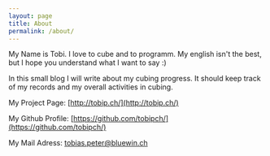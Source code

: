 ```yaml
---
layout: page
title: About
permalink: /about/
---
```


My Name is Tobi. I love to cube and to programm. My english isn't the best, but I hope you understand what I want to say :)

In this small blog I will write about my cubing progress. It should keep track of my records and my overall activities in cubing.


My Project Page: [http://tobip.ch/](http://tobip.ch/)

My Github Profile: [https://github.com/tobipch/](https://github.com/tobipch/)

My Mail Adress: [tobias.peter@bluewin.ch](mailto:tobias.peter@bluewin.ch)